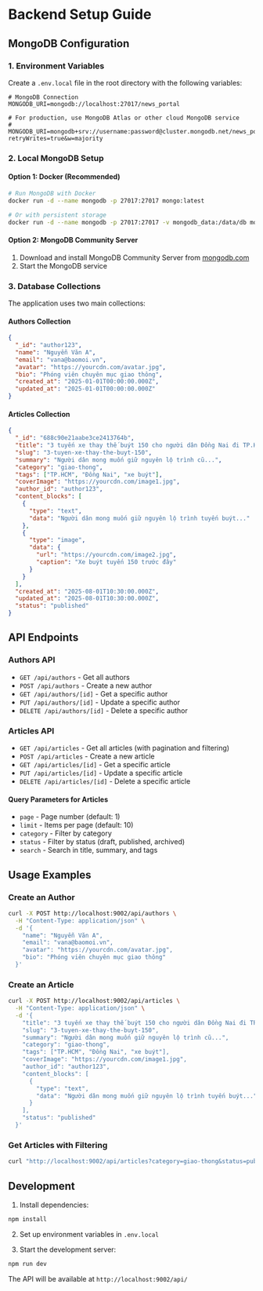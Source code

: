 # Backend Setup Guide

## MongoDB Configuration

### 1. Environment Variables

Create a `.env.local` file in the root directory with the following variables:

```env
# MongoDB Connection
MONGODB_URI=mongodb://localhost:27017/news_portal

# For production, use MongoDB Atlas or other cloud MongoDB service
# MONGODB_URI=mongodb+srv://username:password@cluster.mongodb.net/news_portal?retryWrites=true&w=majority
```

### 2. Local MongoDB Setup

#### Option 1: Docker (Recommended)
```bash
# Run MongoDB with Docker
docker run -d --name mongodb -p 27017:27017 mongo:latest

# Or with persistent storage
docker run -d --name mongodb -p 27017:27017 -v mongodb_data:/data/db mongo:latest
```

#### Option 2: MongoDB Community Server
1. Download and install MongoDB Community Server from [mongodb.com](https://www.mongodb.com/try/download/community)
2. Start the MongoDB service

### 3. Database Collections

The application uses two main collections:

#### Authors Collection
```json
{
  "_id": "author123",
  "name": "Nguyễn Văn A",
  "email": "vana@baomoi.vn",
  "avatar": "https://yourcdn.com/avatar.jpg",
  "bio": "Phóng viên chuyên mục giao thông",
  "created_at": "2025-01-01T00:00:00.000Z",
  "updated_at": "2025-01-01T00:00:00.000Z"
}
```

#### Articles Collection
```json
{
  "_id": "688c90e21aabe3ce2413764b",
  "title": "3 tuyến xe thay thế buýt 150 cho người dân Đồng Nai đi TP.HCM",
  "slug": "3-tuyen-xe-thay-the-buyt-150",
  "summary": "Người dân mong muốn giữ nguyên lộ trình cũ...",
  "category": "giao-thong",
  "tags": ["TP.HCM", "Đồng Nai", "xe buýt"],
  "coverImage": "https://yourcdn.com/image1.jpg",
  "author_id": "author123",
  "content_blocks": [
    {
      "type": "text",
      "data": "Người dân mong muốn giữ nguyên lộ trình tuyến buýt..."
    },
    {
      "type": "image",
      "data": {
        "url": "https://yourcdn.com/image2.jpg",
        "caption": "Xe buýt tuyến 150 trước đây"
      }
    }
  ],
  "created_at": "2025-08-01T10:30:00.000Z",
  "updated_at": "2025-08-01T10:30:00.000Z",
  "status": "published"
}
```

## API Endpoints

### Authors API

- `GET /api/authors` - Get all authors
- `POST /api/authors` - Create a new author
- `GET /api/authors/[id]` - Get a specific author
- `PUT /api/authors/[id]` - Update a specific author
- `DELETE /api/authors/[id]` - Delete a specific author

### Articles API

- `GET /api/articles` - Get all articles (with pagination and filtering)
- `POST /api/articles` - Create a new article
- `GET /api/articles/[id]` - Get a specific article
- `PUT /api/articles/[id]` - Update a specific article
- `DELETE /api/articles/[id]` - Delete a specific article

#### Query Parameters for Articles
- `page` - Page number (default: 1)
- `limit` - Items per page (default: 10)
- `category` - Filter by category
- `status` - Filter by status (draft, published, archived)
- `search` - Search in title, summary, and tags

## Usage Examples

### Create an Author
```bash
curl -X POST http://localhost:9002/api/authors \
  -H "Content-Type: application/json" \
  -d '{
    "name": "Nguyễn Văn A",
    "email": "vana@baomoi.vn",
    "avatar": "https://yourcdn.com/avatar.jpg",
    "bio": "Phóng viên chuyên mục giao thông"
  }'
```

### Create an Article
```bash
curl -X POST http://localhost:9002/api/articles \
  -H "Content-Type: application/json" \
  -d '{
    "title": "3 tuyến xe thay thế buýt 150 cho người dân Đồng Nai đi TP.HCM",
    "slug": "3-tuyen-xe-thay-the-buyt-150",
    "summary": "Người dân mong muốn giữ nguyên lộ trình cũ...",
    "category": "giao-thong",
    "tags": ["TP.HCM", "Đồng Nai", "xe buýt"],
    "coverImage": "https://yourcdn.com/image1.jpg",
    "author_id": "author123",
    "content_blocks": [
      {
        "type": "text",
        "data": "Người dân mong muốn giữ nguyên lộ trình tuyến buýt..."
      }
    ],
    "status": "published"
  }'
```

### Get Articles with Filtering
```bash
curl "http://localhost:9002/api/articles?category=giao-thong&status=published&page=1&limit=5"
```

## Development

1. Install dependencies:
```bash
npm install
```

2. Set up environment variables in `.env.local`

3. Start the development server:
```bash
npm run dev
```

The API will be available at `http://localhost:9002/api/` 
